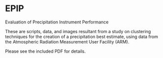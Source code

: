 # EPIP
Evaluation of Precipitation Instrument Performance

These are scripts, data, and images resultant from a study on clustering techniques 
for the creation of a precipitation best estimate, using data from the Atmospheric Radiation Measurement User Facility (ARM).

Please see the included PDF for details.
